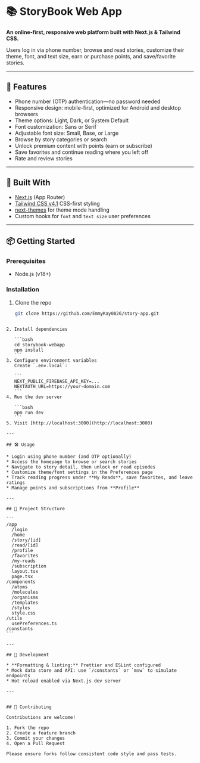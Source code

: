 # 📚 StoryBook Web App

**An online-first, responsive web platform built with Next.js & Tailwind CSS.**

Users log in via phone number, browse and read stories, customize their theme, font, and text size, earn or purchase points, and save/favorite stories.

---

## 🚀 Features

- Phone number (OTP) authentication—no password needed
- Responsive design: mobile-first, optimized for Android and desktop browsers
- Theme options: Light, Dark, or System Default
- Font customization: Sans or Serif
- Adjustable font size: Small, Base, or Large
- Browse by story categories or search
- Unlock premium content with points (earn or subscribe)
- Save favorites and continue reading where you left off
- Rate and review stories

---

## 🧩 Built With

- [Next.js](https://nextjs.org) (App Router)
- [Tailwind CSS v4.1](https://tailwindcss.com) CSS-first styling
- [next-themes](https://github.com/pacocoursey/next-themes) for theme mode handling
- Custom hooks for `font` and `text size` user preferences

---

## 📦 Getting Started

### Prerequisites

- Node.js (v18+)

### Installation

1. Clone the repo
   ```bash
   git clone https://github.com/EmmyKay0026/story-app.git
   ```

````

2. Install dependencies

   ```bash
   cd storybook-webapp
   npm install
   ```
3. Configure environment variables
   Create `.env.local`:

   ```
   NEXT_PUBLIC_FIREBASE_API_KEY=...
   NEXTAUTH_URL=https://your-domain.com
   ```
4. Run the dev server

   ```bash
   npm run dev
   ```
5. Visit [http://localhost:3000](http://localhost:3000)

---

## 🛠️ Usage

* Login using phone number (and OTP optionally)
* Access the homepage to browse or search stories
* Navigate to story detail, then unlock or read episodes
* Customize theme/font settings in the Preferences page
* Track reading progress under **My Reads**, save favorites, and leave ratings
* Manage points and subscriptions from **Profile**

---

## 📁 Project Structure

```
/app
  /login
  /home
  /story/[id]
  /read/[id]
  /profile
  /favorites
  /my‑reads
  /subscription
  layout.tsx
  page.tsx
/components
  /atoms
  /molecules
  /organisms
  /templates
  /styles
  style.css
/utils
  usePreferences.ts
/constants
```

---

## 🧪 Development

* **Formatting & linting:** Prettier and ESLint configured
* Mock data store and API: use `/constants` or `msw` to simulate endpoints
* Hot reload enabled via Next.js dev server

---


## 🤝 Contributing

Contributions are welcome!

1. Fork the repo
2. Create a feature branch
3. Commit your changes
4. Open a Pull Request

Please ensure forks follow consistent code style and pass tests.
````
